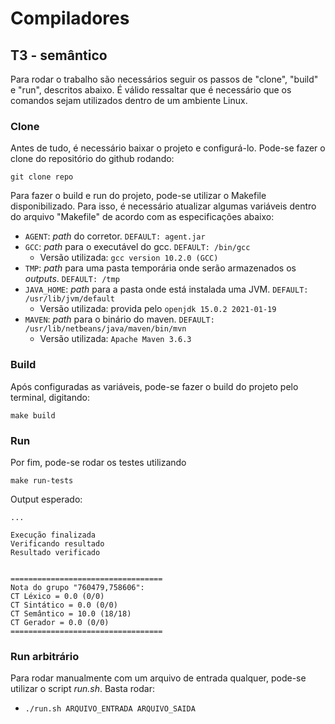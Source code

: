 # Compiladores

## T3 - semântico

Para rodar o trabalho são necessários seguir os passos de "clone", "build" e "run", descritos abaixo. É válido ressaltar que é necessário que os comandos sejam utilizados dentro de um ambiente Linux.

### Clone

Antes de tudo, é necessário baixar o projeto e configurá-lo. Pode-se fazer o clone do repositório do github rodando:
```git
git clone repo
```

Para fazer o build e run do projeto, pode-se utilizar o Makefile disponibilizado. Para isso, é necessário atualizar algumas variáveis dentro do arquivo "Makefile" de acordo com as especificações abaixo:

- `AGENT`: _path_ do corretor. `DEFAULT: agent.jar`
- `GCC`: _path_ para o executável do gcc. `DEFAULT: /bin/gcc`
	- Versão utilizada: `gcc version 10.2.0 (GCC)`
- `TMP`: _path_ para uma pasta temporária onde serão armazenados os _outputs_. `DEFAULT: /tmp`
- `JAVA_HOME`: _path_ para a pasta onde está instalada uma JVM. `DEFAULT: /usr/lib/jvm/default`
	- Versão utilizada: provida pelo `openjdk 15.0.2 2021-01-19`
- `MAVEN`: _path_ para o binário do maven. `DEFAULT: /usr/lib/netbeans/java/maven/bin/mvn`
	- Versão utilizada: `Apache Maven 3.6.3`

### Build

Após configuradas as variáveis, pode-se fazer o build do projeto pelo terminal, digitando:


```
make build
```

### Run

Por fim, pode-se rodar os testes utilizando


```
make run-tests
```

Output esperado:
```
...

Execução finalizada
Verificando resultado
Resultado verificado


==================================
Nota do grupo "760479,758606":
CT Léxico = 0.0 (0/0)
CT Sintático = 0.0 (0/0)
CT Semântico = 10.0 (18/18)
CT Gerador = 0.0 (0/0)
==================================
```


### Run arbitrário

Para rodar manualmente com um arquivo de entrada qualquer, pode-se utilizar o script _run.sh_. Basta rodar:

- `./run.sh ARQUIVO_ENTRADA ARQUIVO_SAIDA`

